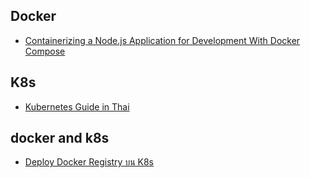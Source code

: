 ## Docker
- [Containerizing a Node.js Application for Development With Docker Compose](https://www.digitalocean.com/community/tutorials/containerizing-a-node-js-application-for-development-with-docker-compose)

## K8s
- [Kubernetes Guide in Thai](https://www.youtube.com/playlist?list=PLWMbTFbTi55OtdeRGeerLFQSTw61cEGni)

## docker and k8s
- [Deploy Docker Registry บน K8s](https://youtu.be/NJ5zcvvdL9o)
